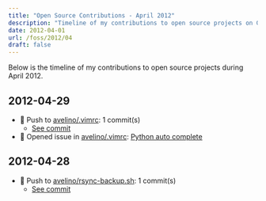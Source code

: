 ```yaml
---
title: "Open Source Contributions - April 2012"
description: "Timeline of my contributions to open source projects on GitHub during April 2012."
date: 2012-04-01
url: /foss/2012/04
draft: false
---
```


Below is the timeline of my contributions to open source projects during April 2012.

## 2012-04-29

- 🔨 Push to [avelino/.vimrc](https://github.com/avelino/.vimrc): 1 commit(s)
  - [See commit](https://github.com/avelino/.vimrc/commits/main/?author=avelino&since=2012-04-29&until=2012-04-29)
- 🐛 Opened issue in [avelino/.vimrc](https://github.com/avelino/.vimrc): [Python auto complete](https://github.com/avelino/.vimrc/issues/5)

## 2012-04-28

- 🔨 Push to [avelino/rsync-backup.sh](https://github.com/avelino/rsync-backup.sh): 1 commit(s)
  - [See commit](https://github.com/avelino/rsync-backup.sh/commits/main/?author=avelino&since=2012-04-28&until=2012-04-28)

